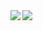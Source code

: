 <img align="left" src="https://github-readme-stats.vercel.app/api?username=Vruttant&&layout=compact&count_private=true&show_icons=true&hide_border=true&card_width=200&include_all_commits=true&bg_color=0D1117&title_color=FFFFFF&text_color=FFFFFF&icon_color=FFFFFF"/>
<img align="left" src="https://github-readme-stats.vercel.app/api/top-langs/?username=Vruttant&layout=compact&hide_border=true&card_width=200&bg_color=0D1117&title_color=FFFFFF&text_color=FFFFFF&icon_color=FFFFFF"/>
